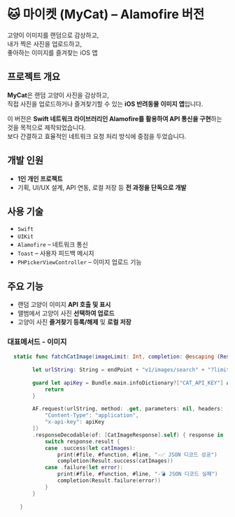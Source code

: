 # 🐱 마이켓 (MyCat) – Alamofire 버전

고양이 이미지를 랜덤으로 감상하고,  
내가 찍은 사진을 업로드하고,  
좋아하는 이미지를 즐겨찾는 iOS 앱



## 프로젝트 개요

**MyCat**은 랜덤 고양이 사진을 감상하고,  
직접 사진을 업로드하거나 즐겨찾기할 수 있는 **iOS 반려동물 이미지 앱**입니다.

이 버전은 **Swift 네트워크 라이브러리인 Alamofire를 활용하여 API 통신을 구현**하는 것을 목적으로 제작되었습니다.  
보다 간결하고 효율적인 네트워크 요청 처리 방식에 중점을 두었습니다.



## 개발 인원

- **1인 개인 프로젝트**  
- 기획, UI/UX 설계, API 연동, 로컬 저장 등 **전 과정을 단독으로 개발**



## 사용 기술

- `Swift`
- `UIKit`
- `Alamofire` – 네트워크 통신
- `Toast` – 사용자 피드백 메시지
- `PHPickerViewController` – 이미지 업로드 기능



##  주요 기능

- 랜덤 고양이 이미지 **API 호출 및 표시**
- 앨범에서 고양이 사진 **선택하여 업로드**
- 고양이 사진 **즐겨찾기 등록/해제** 및 **로컬 저장**

### 대표메서드 - 이미지
```swift
  static func fatchCatImage(imageLimit: Int, completion: @escaping (Result<[CatImageResponse], Error>) -> Void) {
        
        let urlString: String = endPoint + "v1/images/search" + "?limit=\(imageLimit)"
        
        guard let apiKey = Bundle.main.infoDictionary?["CAT_API_KEY"] as? String else {
            return
        }
        
        AF.request(urlString, method: .get, parameters: nil, headers: [
            "Content-Type": "application",
            "x-api-key": apiKey
        ])
        .responseDecodable(of: [CatImageResponse].self) { response in
            switch response.result {
            case .success(let catImages):
                print(#file, #function, #line, "-✅ JSON 디코드 성공")
                completion(Result.success(catImages))
            case .failure(let error):
                print(#file, #function, #line, "-💣 JSON 디코드 실패")
                completion(Result.failure(error))
            }
        }
        
    }
